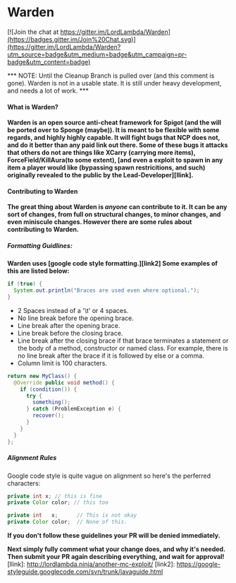 # Warden

[![Join the chat at https://gitter.im/LordLambda/Warden](https://badges.gitter.im/Join%20Chat.svg)](https://gitter.im/LordLambda/Warden?utm_source=badge&utm_medium=badge&utm_campaign=pr-badge&utm_content=badge)

*** NOTE: Until the Cleanup Branch is pulled over (and this comment is gone). Warden is not in a usable state. It is still under heavy development, and needs a lot of work. ***

#### What is Warden? ####

**Warden is an open source anti-cheat framework for Spigot (and the will be ported over to Sponge (maybe)). It is meant to be flexible with some regards, and highly highly capable. It will fight bugs that NCP does not, and do it better than any paid link out there. Some of these bugs it attacks that others do not are things like XCarry (carrying more items), ForceField/KillAura(to some extent), [and even a exploit to spawn in any item a player would like (bypassing spawn restricitions, and such) originally revealed to the public by the Lead-Developer][llink].**

#### Contributing to Warden ####

**The great thing about Warden is *anyone* can contribute to it. It can be any sort of changes, from full on structural changes, to minor changes, and even miniscule changes. However there are some rules about contributing to Warden.**

##### Formatting Guidlines: #####
**Warden uses [google code style formatting.][link2] Some examples of this are listed below:**

```java
if (true) {
  System.out.println("Braces are used even where optional.");
}
```

* 2 Spaces instead of a '\t' or 4 spaces.
* No line break before the opening brace.
* Line break after the opening brace.
* Line break before the closing brace.
* Line break after the closing brace if that brace terminates a statement or the body of a method, constructor or named class. For example, there is no line break after the brace if it is followed by else or a comma.
* Column limit is 100 characters.

```java
return new MyClass() {
  @Override public void method() {
    if (condition()) {
      try {
        something();
      } catch (ProblemException e) {
        recover();
      }
    }
  }
};
```

##### Alignment Rules #####

Google code style is quite vague on alignment so here's the perferred characters:

```java
private int x; // this is fine
private Color color; // this too

private int   x;      // This is not okay
private Color color;  // None of this.
```

**If you don't follow these guidelines your PR will be denied immediately.**

**Next simply fully comment what your change does, and why it's needed. Then submit your PR again describing everything, and wait for approval!**
[llink]: http://lordlambda.ninja/another-mc-exploit/
[link2]: https://google-styleguide.googlecode.com/svn/trunk/javaguide.html

